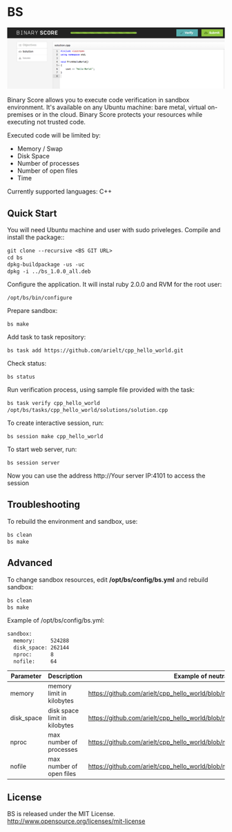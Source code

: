 BS
==

![alt tag](https://raw.githubusercontent.com/arielt/bs/master/BS.png)


Binary Score allows you to execute code verification in sandbox environment. It's available on any Ubuntu machine: bare metal, virtual on-premises or in the cloud. Binary Score protects your resources while executing not trusted code. 

Executed code will be limited by:

 * Memory / Swap
 * Disk Space
 * Number of processes
 * Number of open files
 * Time
 
Currently supported languages: C++


## Quick Start

You will need Ubuntu machine and user with sudo priveleges.
Compile and install the package::

    git clone --recursive <BS GIT URL>
    cd bs
    dpkg-buildpackage -us -uc
    dpkg -i ../bs_1.0.0_all.deb

Configure the application. It will instal ruby 2.0.0 and RVM for the root user:

    /opt/bs/bin/configure

Prepare sandbox:

    bs make
        
Add task to task repository:

    bs task add https://github.com/arielt/cpp_hello_world.git
    
Check status:

    bs status

Run verification process, using sample file provided with the task:

    bs task verify cpp_hello_world /opt/bs/tasks/cpp_hello_world/solutions/solution.cpp

To create interactive session, run:
    
    bs session make cpp_hello_world

To start web server, run:

    bs session server 

Now you can use the address http://Your server IP:4101 to access the session


## Troubleshooting

To rebuild the environment and sandbox, use:

    bs clean
    bs make

## Advanced

To change sandbox resources, edit **/opt/bs/config/bs.yml** and rebuild sandbox:

    bs clean
    bs make

Example of /opt/bs/config/bs.yml:

    sandbox:
      memory:     524288
      disk_space: 262144
      nproc:      8
      nofile:     64

Parameter     | Description | Example of neutralized action
------------- | ----------- | -----------------
memory        | memory limit in kilobytes | https://github.com/arielt/cpp_hello_world/blob/master/solutions/solution_malloc_bomb.cpp
disk_space    | disk space limit in kilobytes | https://github.com/arielt/cpp_hello_world/blob/master/solutions/solution_hd_explosion.cpp
nproc       | max number of processes | https://github.com/arielt/cpp_hello_world/blob/master/solutions/solution_fork_bomb.cpp
nofile       | max number of open files | https://github.com/arielt/cpp_hello_world/blob/master/solutions/solution_multiple_files.cpp



## License

BS is released under the MIT License. http://www.opensource.org/licenses/mit-license

